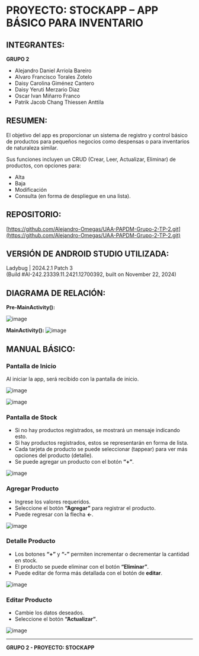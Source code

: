 # PROYECTO: STOCKAPP – APP BÁSICO PARA INVENTARIO

## INTEGRANTES:
**GRUPO 2**
- Alejandro Daniel Arriola Bareiro
- Alvaro Francisco Torales Zotelo
- Daisy Carolina Giménez Cantero
- Daisy Yeruti Merzario Diaz
- Oscar Ivan Miñarro Franco
- Patrik Jacob Chang Thiessen Anttila

## RESUMEN:
El objetivo del app es proporcionar un sistema de registro y control básico de productos para pequeños negocios como despensas o para inventarios de naturaleza similar.

Sus funciones incluyen un CRUD (Crear, Leer, Actualizar, Eliminar) de productos, con opciones para:
- Alta
- Baja
- Modificación
- Consulta (en forma de despliegue en una lista).

## REPOSITORIO:
[https://github.com/Alejandro-Omegas/UAA-PAPDM-Grupo-2-TP-2.git](https://github.com/Alejandro-Omegas/UAA-PAPDM-Grupo-2-TP-2.git)

## VERSIÓN DE ANDROID STUDIO UTILIZADA:
Ladybug | 2024.2.1 Patch 3  
(Build #AI-242.23339.11.2421.12700392, built on November 22, 2024)

## DIAGRAMA DE RELACIÓN:
**Pre-MainActivity():**

![image](https://github.com/user-attachments/assets/6a6e18d9-5632-4b32-a37f-147bd5bc0805)

**MainActivity():**
![image](https://github.com/user-attachments/assets/ae8f516e-aa2e-41bd-a5b7-726605fbf987)

## MANUAL BÁSICO:
### Pantalla de Inicio
Al iniciar la app, será recibido con la pantalla de inicio.

![image](https://github.com/user-attachments/assets/ebea9c07-c016-4a93-bd08-b2e13fa1b7dc)

![image](https://github.com/user-attachments/assets/8b402b9d-d889-413b-8743-6b4472af9d90)

### Pantalla de Stock
- Si no hay productos registrados, se mostrará un mensaje indicando esto.
- Si hay productos registrados, estos se representarán en forma de lista.
- Cada tarjeta de producto se puede seleccionar (tappear) para ver más opciones del producto (detalle).
- Se puede agregar un producto con el botón **“+”**.

![image](https://github.com/user-attachments/assets/6a9227f6-39b7-4ac1-9a14-ce4f8900a211)

### Agregar Producto
- Ingrese los valores requeridos.
- Seleccione el botón **“Agregar”** para registrar el producto.
- Puede regresar con la flecha **←**.

![image](https://github.com/user-attachments/assets/c28ea58f-c7b2-4f0d-ad7a-c8cb63319609)

### Detalle Producto
- Los botones **“+”** y **“-”** permiten incrementar o decrementar la cantidad en stock.
- El producto se puede eliminar con el botón **“Eliminar”**.
- Puede editar de forma más detallada con el botón de **editar**.

![image](https://github.com/user-attachments/assets/bb32aa04-b3fe-4ea8-9422-fd2d855ca3ae)

### Editar Producto
- Cambie los datos deseados.
- Seleccione el botón **“Actualizar”**.

![image](https://github.com/user-attachments/assets/7554ea5f-fecd-483f-9ba0-7af23b50ffe0)

---
**GRUPO 2 - PROYECTO: STOCKAPP**

